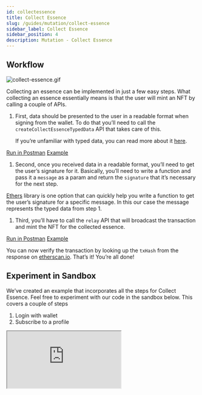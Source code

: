 ```yaml
---
id: collectessence
title: Collect Essence
slug: /guides/mutation/collect-essence
sidebar_label: Collect Essence
sidebar_position: 4
description: Mutation - Collect Essence
---
```


## Workflow

![collect-essence.gif](/gif/collect-essence.gif)

Collecting an essence can be implemented in just a few easy steps. What collecting an essence essentially means is that the user will mint an NFT by calling a couple of APIs.

1. First, data should be presented to the user in a readable format when signing from the wallet. To do that you’ll need to call the `createCollectEssenceTypedData` API that takes care of this.

   If you’re unfamiliar with typed data, you can read more about it [here](https://eips.ethereum.org/EIPS/eip-712).

[Run in Postman](https://www.postman.com/cyberconnect-v2/workspace/cyberconnect-v2/request/20133006-13c81f40-2b83-4725-be86-e06d50fa842a) [Example](https://www.postman.com/cyberconnect-v2/workspace/cyberconnect-v2/example/20133006-1e5ae208-8e99-4e24-b2f4-5218840dddce)

1. Second, once you received data in a readable format, you’ll need to get the user’s signature for it. Basically, you’ll need to write a function and pass it a `message` as a param and return the `signature` that it’s necessary for the next step.

[Ethers](https://docs.ethers.io/v5/) library is one option that can quickly help you write a function to get the user’s signature for a specific message. In this our case the message represents the typed data from step 1.

1. Third, you’ll have to call the `relay` API that will broadcast the transaction and mint the NFT for the collected essence.

[Run in Postman](https://www.postman.com/cyberconnect-v2/workspace/cyberconnect-v2/request/20133006-9bb3c34f-a84e-4094-be17-f998b8e7bb4e) [Example](https://www.postman.com/cyberconnect-v2/workspace/cyberconnect-v2/example/20133006-b0437b46-abc6-4165-8763-a5786c864b03)

You can now verify the transaction by looking up the `txHash` from the response on [etherscan.io](http://etherscan.io). That’s it! You’re all done!

## Experiment in Sandbox

We’ve created an example that incorporates all the steps for Collect Essence. Feel free to experiment with our code in the sandbox below. This covers a couple of steps

1. Login with wallet
2. Subscribe to a profile

<iframe src="https://codesandbox.io/embed/collect-essence-phlqfs?fontsize=14&hidenavigation=1&theme=dark"
    title="collect-essence"
    allow="accelerometer; ambient-light-sensor; camera; encrypted-media; geolocation; gyroscope; hid; microphone; midi; payment; usb; vr; xr-spatial-tracking"
    sandbox="allow-forms allow-modals allow-popups allow-presentation allow-same-origin allow-scripts"
></iframe>
